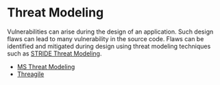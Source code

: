 # Threat Modeling

Vulnerabilities can arise during the design of an application. Such design flaws can lead to many vulnerability in the source code. Flaws can be identified and mitigated during design using threat modeling techniques such as [STRIDE Threat Modeling](https://en.wikipedia.org/wiki/STRIDE_(security)).

- [MS Threat Modeling](https://www.microsoft.com/en-us/securityengineering/sdl/threatmodeling)
- [Threagile](https://threagile.io/)
